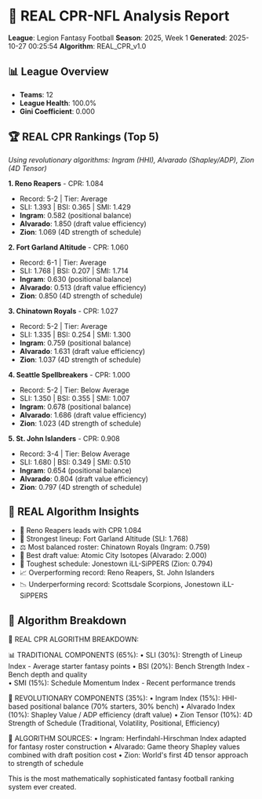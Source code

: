 
# 🏈 REAL CPR-NFL Analysis Report
**League**: Legion Fantasy Football
**Season**: 2025, Week 1
**Generated**: 2025-10-27 00:25:54
**Algorithm**: REAL_CPR_v1.0

## 📊 League Overview
- **Teams**: 12
- **League Health**: 100.0%
- **Gini Coefficient**: 0.000

## 🏆 REAL CPR Rankings (Top 5)

*Using revolutionary algorithms: Ingram (HHI), Alvarado (Shapley/ADP), Zion (4D Tensor)*

**1. Reno Reapers** - CPR: 1.084
   - Record: 5-2 | Tier: Average
   - SLI: 1.393 | BSI: 0.365 | SMI: 1.429
   - **Ingram**: 0.582 (positional balance)
   - **Alvarado**: 1.850 (draft value efficiency)  
   - **Zion**: 1.069 (4D strength of schedule)

**2. Fort Garland Altitude** - CPR: 1.060
   - Record: 6-1 | Tier: Average
   - SLI: 1.768 | BSI: 0.207 | SMI: 1.714
   - **Ingram**: 0.630 (positional balance)
   - **Alvarado**: 0.513 (draft value efficiency)  
   - **Zion**: 0.850 (4D strength of schedule)

**3. Chinatown Royals** - CPR: 1.027
   - Record: 5-2 | Tier: Average
   - SLI: 1.335 | BSI: 0.254 | SMI: 1.300
   - **Ingram**: 0.759 (positional balance)
   - **Alvarado**: 1.631 (draft value efficiency)  
   - **Zion**: 1.037 (4D strength of schedule)

**4. Seattle Spellbreakers** - CPR: 1.000
   - Record: 5-2 | Tier: Below Average
   - SLI: 1.350 | BSI: 0.355 | SMI: 1.007
   - **Ingram**: 0.678 (positional balance)
   - **Alvarado**: 1.686 (draft value efficiency)  
   - **Zion**: 1.023 (4D strength of schedule)

**5. St. John Islanders** - CPR: 0.908
   - Record: 3-4 | Tier: Below Average
   - SLI: 1.680 | BSI: 0.349 | SMI: 0.510
   - **Ingram**: 0.654 (positional balance)
   - **Alvarado**: 0.804 (draft value efficiency)  
   - **Zion**: 0.797 (4D strength of schedule)

## 🧠 REAL Algorithm Insights
- 👑 Reno Reapers leads with CPR 1.084
- 💪 Strongest lineup: Fort Garland Altitude (SLI: 1.768)
- ⚖️ Most balanced roster: Chinatown Royals (Ingram: 0.759)
- 💎 Best draft value: Atomic City Isotopes (Alvarado: 2.000)
- 😤 Toughest schedule: Jonestown iLL-SiPPERS (Zion: 0.794)
- 📈 Overperforming record: Reno Reapers, St. John Islanders
- 📉 Underperforming record: Scottsdale Scorpions, Jonestown iLL-SiPPERS

## 🔬 Algorithm Breakdown

🏈 REAL CPR ALGORITHM BREAKDOWN:

📊 TRADITIONAL COMPONENTS (65%):
• SLI (30%): Strength of Lineup Index - Average starter fantasy points
• BSI (20%): Bench Strength Index - Bench depth and quality  
• SMI (15%): Schedule Momentum Index - Recent performance trends

🧠 REVOLUTIONARY COMPONENTS (35%):
• Ingram Index (15%): HHI-based positional balance (70% starters, 30% bench)
• Alvarado Index (10%): Shapley Value / ADP efficiency (draft value)
• Zion Tensor (10%): 4D Strength of Schedule (Traditional, Volatility, Positional, Efficiency)

🔬 ALGORITHM SOURCES:
• Ingram: Herfindahl-Hirschman Index adapted for fantasy roster construction
• Alvarado: Game theory Shapley values combined with draft position cost
• Zion: World's first 4D tensor approach to strength of schedule

This is the most mathematically sophisticated fantasy football ranking system ever created.
        